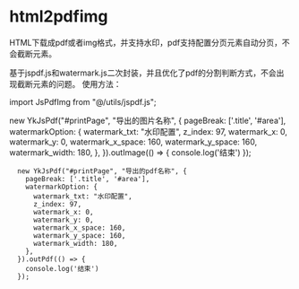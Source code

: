 # html2pdfimg
HTML下载成pdf或者img格式，并支持水印，pdf支持配置分页元素自动分页，不会截断元素。

基于jspdf.js和watermark.js二次封装，并且优化了pdf的分割判断方式，不会出现截断元素的问题。
使用方法：

import JsPdfImg from "@/utils/jspdf.js";

new YkJsPdf("#printPage", "导出的图片名称", {
        pageBreak: ['.title', '#area'],
        watermarkOption: {
          watermark_txt: "水印配置",
          z_index: 97,
          watermark_x: 0,
          watermark_y: 0,
          watermark_x_space: 160,
          watermark_y_space: 160,
          watermark_width: 180,
        },
      }).outImage(() => {
        console.log('结束')
      });
      
      new YkJsPdf("#printPage", "导出的pdf名称", {
        pageBreak: ['.title', '#area'],
        watermarkOption: {
          watermark_txt: "水印配置",
          z_index: 97,
          watermark_x: 0,
          watermark_y: 0,
          watermark_x_space: 160,
          watermark_y_space: 160,
          watermark_width: 180,
        },
      }).outPdf(() => {
        console.log('结束')
      });
